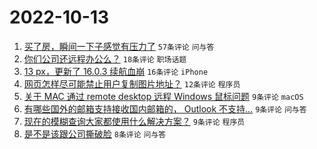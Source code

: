 # 2022-10-13

1. [买了房，瞬间一下子感觉有压力了](https://www.v2ex.com/t/886535) `57条评论` `问与答`
1. [你们公司还远程办公么？](https://www.v2ex.com/t/886521) `18条评论` `职场话题`
1. [13 px，更新了 16.0.3 续航血崩](https://www.v2ex.com/t/886518) `16条评论` `iPhone`
1. [网页怎样尽可能禁止用户复制图片地址？](https://www.v2ex.com/t/886546) `12条评论` `程序员`
1. [关于 MAC 通过 remote desktop 远程 Windows 鼠标问题](https://www.v2ex.com/t/886524) `9条评论` `macOS`
1. [有哪些国外的邮箱支持接收国内邮箱的， Outlook 不支持…](https://www.v2ex.com/t/886523) `9条评论` `问与答`
1. [现在的模糊查询大家都使用什么解决方案？](https://www.v2ex.com/t/886514) `9条评论` `程序员`
1. [是不是该跟公司撕破脸](https://www.v2ex.com/t/886541) `8条评论` `问与答`
